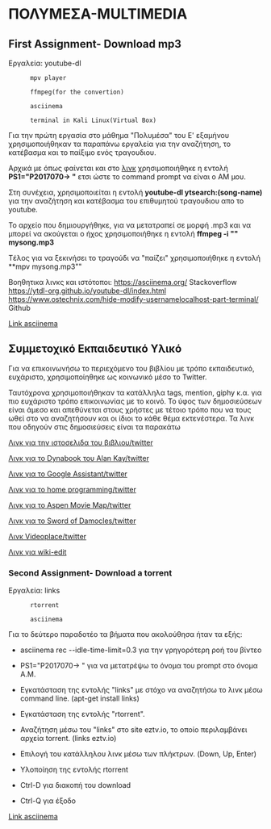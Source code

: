 # ΠΟΛΥΜΕΣΑ-MULTIMEDIA 

## First Assignment- Download mp3

Εργαλεία: youtube-dl

          mpv player
          
          ffmpeg(for the convertion)
          
          asciinema
          
          terminal in Kali Linux(Virtual Box)
          
          
Για την πρώτη εργασία στο μάθημα "Πολυμέσα" του Ε' εξαμήνου χρησιμοποιήθηκαν τα παραπάνω εργαλεία για την αναζήτηση, το κατέβασμα και το παίξιμο ενός τραγουδιου.

Αρχικά με όπως φαίνεται και στο [λινκ](https://asciinema.org/a/Y48NlruYBUNCsIg3OtDeOHyDv) χρησιμοποιήθηκε η εντολή **PS1="P2017070-> "**
ετσι ώστε το command prompt να είναι ο ΑΜ μου.

Στη συνέχεια, χρησιμοποιείται η εντολή **youtube-dl ytsearch:(song-name)** για την αναζήτηση και κατέβασμα του επιθυμητού τραγουδιου απο το youtube.

Το αρχείο που δημιουργήθηκε, για να μετατραπεί σε μορφή .mp3 και να μπορεί να ακούγεται ο ήχος χρησιμοποιήθηκε η εντολή **ffmpeg -i "" mysong.mp3**

Tέλος για να ξεκινήσει το τραγούδι να "παίζει" χρησιμοποιήθηκε η εντολή **mpv mysong.mp3""

Βοηθητικα λινκς και ιστότοποι: https://asciinema.org/
                               Stackoverflow
                               https://ytdl-org.github.io/youtube-dl/index.html
                               https://www.ostechnix.com/hide-modify-usernamelocalhost-part-terminal/
                               Github
                               
[Link asciinema](https://asciinema.org/a/Y48NlruYBUNCsIg3OtDeOHyDv)                               
                               

## Συμμετοχικό Εκπαιδευτικό Υλικό

Για να επικοινωνήσω το περιεχόμενο του βιβλίου με τρόπο εκπαιδευτικό, ευχάριστο, χρησιμοποίηθηκε ως κοινωνικό μέσο το Twitter.

Ταυτόχρονα χρησιμοποιήθηκαν τα κατάλληλα tags, mention, giphy κ.α. για πιο ευχάριστο τρόπο επικοινωνίας με το κοινό. 
Το ύφος των δημοσιεύσεων είναι άμεσο και απεθύνεται στους χρήστες με τέτοιο τρόπο που να τους ωθεί στο να αναζητήσουν και οι ίδιοι το κάθε θέμα εκτενέστερα. Τα λινκ που οδηγούν στις δημοσιεύσεις είναι τα παρακάτω

[Λινκ για την ιστοσελιδα του βιβλιου/twitter](https://twitter.com/farmaki4/status/1192180854409367553)

[Λινκ για το Dynabook του Alan Kay/twitter](https://twitter.com/farmaki4/status/1192473400012353537)

[Λινκ για το Google Assistant/twitter](https://twitter.com/farmaki4/status/1193275189028642817)

[Λινκ για το home programming/twitter](https://twitter.com/farmaki4/status/1193277159378444289)

[Λινκ για το Aspen Movie Map/twitter](https://twitter.com/farmaki4/status/1193352436070731776)

[Λινκ για το Sword of Damocles/twitter](https://twitter.com/farmaki4/status/1193496946482335744)

[Λινκ Videoplace/twitter](https://twitter.com/farmaki4/status/1193507880089145344)

[Λινκ για wiki-edit](https://twitter.com/farmaki4/status/1193524594256338946)


### Second Assignment- Download a torrent

Εργαλεία: 
          links

          rtorrent
          
          asciinema 
         
         
Για το δεύτερο παραδοτέο τα βήματα που ακολούθησα ήταν τα εξής:

- asciinema rec --idle-time-limit=0.3 για την γρηγορότερη ροή του βίντεο

- PS1="P2017070-> " για να μετατρέψω το όνομα του prompt στο όνομα Α.Μ. 

- Εγκατάσταση της εντολής "links" με στόχο να αναζητήσω το λινκ μέσω command line. (apt-get install links)

- Εγκατάσταση της εντολής "rtorrent".

- Αναζήτηση μέσω του "links" στο site eztv.io, το οποίο περιλαμβάνει αρχεία torrent. (links eztv.io)

- Επιλογή του κατάλληλου λινκ μέσω των πλήκτρων. (Down, Up, Enter)

- Υλοποίηση της εντολής rtorrent

- Ctrl-D για διακοπή του download

- Ctrl-Q για έξοδο

[Link asciinema](https://asciinema.org/a/OMdqkJgfkkp0aFEdJN52VDS7p)



